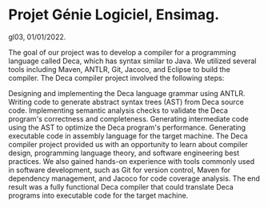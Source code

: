 # Projet Génie Logiciel, Ensimag.
gl03, 01/01/2022.

The goal of our project was to develop a compiler for a programming language called Deca, which has syntax similar to Java. We utilized several tools including Maven, ANTLR, Git, Jacoco, and Eclipse to build the compiler. The Deca compiler project involved the following steps:

Designing and implementing the Deca language grammar using ANTLR.
Writing code to generate abstract syntax trees (AST) from Deca source code.
Implementing semantic analysis checks to validate the Deca program's correctness and completeness.
Generating intermediate code using the AST to optimize the Deca program's performance.
Generating executable code in assembly language for the target machine.
The Deca compiler project provided us with an opportunity to learn about compiler design, programming language theory, and software engineering best practices. We also gained hands-on experience with tools commonly used in software development, such as Git for version control, Maven for dependency management, and Jacoco for code coverage analysis. The end result was a fully functional Deca compiler that could translate Deca programs into executable code for the target machine.
